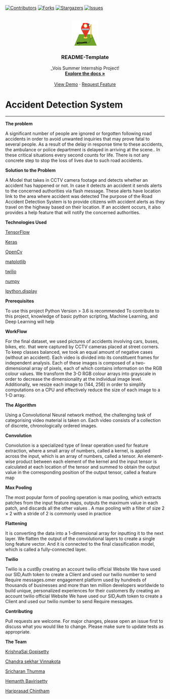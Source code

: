 [![Contributors][contributors-shield]][contributors-url]
[![Forks][forks-shield]][forks-url]
[![Stargazers][stars-shield]][stars-url]
[![Issues][issues-shield]][issues-url]


<br />
<div align="center">
   <a href="https://github.com/Tesipog/Accident_detection">
    <img src="Logo.png" alt="Logo" width="80" height="80">
  </a>

  <h3 align="center">README-Template</h3>

  <p align="center">
    _Vois Summer Internship Project!
    <br />
    <a href="https://github.com/Tesipog/Accident_detection/blob/master/Bro'grammers_Documentation.pdf"><strong>Explore the docs »</strong></a>
    <br />
    <br />
    <a href="https://drive.google.com/drive/folders/1caJCwRfQqGuswq8gAovkohPYyqH4rzaG">View Demo</a>
    ·
    <a href="https://github.com/Tesipog/Accident_detection/issue">Request Feature</a>
  </p>
</div>


<h1>Accident Detection System</h1><hr>

**The problem**

A significant number of people are ignored or forgotten following road accidents in order to avoid unwanted inquiries that may prove fatal to several people.
As a result of the delay in response time to these accidents, the ambulance or police department is delayed in arriving at the scene..
In these critical situations every second counts for life. There is not any concrete step to stop the loss of lives due to such road accidents.

**Solution to the Problem**

A Model that takes in CCTV camera footage and detects whether an accident has happened or not.
In case it detects an accident it sends alerts to the concerned authorities via flash message. These alerts have location link to the area where accident was detected
The purpose of the Road Accident Detection System is to provide citizens with accident alerts as they travel on the highway based on their location.
If an accident occurs, it also provides a help feature that will notify the concerned authorities.

**Technologies Used**

<p><a href="https://www.tensorflow.org/resources/learn-ml?gclid=Cj0KCQjwyOuYBhCGARIsAIdGQROOYU5jrpzqRgStnn_YorQUdZ4F_6fyQRzYC1DT-U9IwktiXBsh9M8aAqrnEALw_wcB">TensorFlow</a></p>
<p><a href="https://keras.io/">Keras</a></p>
<p><a href="https://pypi.org/project/opencv-python/">OpenCv</a></p>
<p><a href="https://matplotlib.org/">matplotlib</a></p>
<p><a href="https://www.twilio.com/">twilio</a></p>
<p><a href="https://numpy.org/">numpy</a></p>
<p><a href="https://ipython.readthedocs.io/en/stable/api/generated/IPython.display.html">Ipython.display</a></p>

**Prerequisites**

To use this project Python Version > 3.6 is recommended
To contribute to this project, knowledge of basic python scripting, Machine Learning, and Deep Learning will help

**WorkFlow**

For the final dataset, we used pictures of accidents involving cars, buses, bikes, etc. that were captured by CCTV cameras placed at street corners. To keep classes balanced, we took an equal amount of negative cases (without an accident).
Each video is divided into its constituent frames for independent analysis. Each of these images is composed of a two-dimensional array of pixels, each of which contains information on the RGB colour values. We transform the 3-D RGB colour arrays into grayscale in order to decrease the dimensionality at the individual image level. Additionally, we resize each image to (144, 256) in order to simplify computations on a CPU and effectively reduce the size of each image to a 1-D array.

**The Algorithm**

Using a Convolutional Neural network method, the challenging task of categorising video material is taken on. Each video consists of a collection of discrete, chronologically ordered images.

**Convolution**

Convolution is a specialized type of linear operation used for feature extraction, where a small array of numbers, called a kernel, is applied across the input, which is an array of numbers, called a tensor. An element-wise product between each element of the kernel and the input tensor is calculated at each location of the tensor and summed to obtain the output value in the corresponding position of the output tensor, called a feature map

**Max Pooling**

The most popular form of pooling operation is max pooling, which extracts patches from the input feature maps, outputs the maximum value in each patch, and discards all the other values . A max pooling with a filter of size 2 × 2 with a stride of 2 is commonly used in practice

**Flattening**

It is converting the data into a 1-dimensional array for inputting it to the next layer. We flatten the output of the convolutional layers to create a single long feature vector. And it is connected to the final classification model, which is called a fully-connected layer.

**Twilio**

Twilio is a custBy creating an account twilio official Website We have used our SID,Auth token to create a Client and used our twilio number to send Require messages.omer engagement platform used by hundreds of thousands of businesses and more than ten million developers worldwide to build unique, personalized experiences for their customers
By creating an account twilio official Website We have used our SID,Auth token to create a Client and used our twilio number to send Require messages.

**Contributing**

Pull requests are welcome. For major changes, please open an issue first to discuss what you would like to change. Please make sure to update tests as appropriate.

**The Team**
<p>
<a href="https://github.com/Tesipog">KrishnaSai Gopisetty</a>
</p>
<p>
<a href="https://github.com/Iamchandra-3">Chandra sekhar Vinnakota</a>
</p>
<p>
<a href="https://github.com/sricharan-thumma">Sricharan Thumma</a>
</p>
<p>
<a href="https://github.com/hemanth-bavirisetty">Hemanth Bavirisetty</a>
</p>
<p>
<a href="https://github.com/hariprasadchintham">Hariprasad Chintham</a>
</p>

[contributors-shield]: https://img.shields.io/github/contributors/Tesipog/Accident_detection
[contributors-url]: https://github.com/Tesipog/Accident_detection/graphs/contributors
[forks-shield]: https://img.shields.io/github/forks/Tesipog/Accident_detection
[forks-url]: https://github.com/Tesipog/Accident_detection/network/members
[stars-shield]: https://img.shields.io/github/stars/Tesipog/Accident_detection
[stars-url]: https://github.com/Tesipog/Accident_detection/stargazers
[issues-shield]: https://img.shields.io/github/issues/Tesipog/Accident_detection
[issues-url]: https://github.com/Tesipog/Accident_detection/issues
